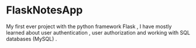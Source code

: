 # FlaskNotesApp
My first ever project with the python framework Flask , I have mostly learned about user authentication , user authorization and working with SQL databases (MySQL) . 
